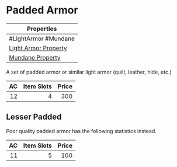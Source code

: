 # Padded Armor

| Properties                                                                |
| ------------------------------------------------------------------------- |
| #LightArmor #Mundane                                                      |
| [Light Armor Property](../Armor%20Properties/Light%20Armor%20Property.md) |
| [Mundane Property](../../../Material%20Properties/Mundane%20Property.md)  |
A set of padded armor or similar light armor (quilt, leather, hide, etc.)

|  AC | Item Slots | Price |
| --: | ---------: | ----: |
|  12 |          4 |   300 |
## Lesser Padded
Poor quality padded armor has the following statistics instead.

|  AC | Item Slots | Price |
| --: | ---------: | ----: |
|  11 |          5 |   100 |
